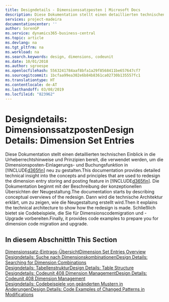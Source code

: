 ```yaml
---
title: Designdetails - Dimensionssatzposten | Microsoft Docs
description: Diese Dokumentation stellt einen detaillierten technischen Einblick in die Urheberrechtshinweise und Prinzipien bereit, die verwendet werden, um die Dimensionsposten-Einlagerungs- und Buchungsfunktion in  neu zu gestalten.
services: project-madeira
documentationcenter: ''
author: SorenGP
ms.service: dynamics365-business-central
ms.topic: article
ms.devlang: na
ms.tgt_pltfrm: na
ms.workload: na
ms.search.keywords: design, dimensions, codeunit
ms.date: 10/01/2018
ms.author: sgroespe
ms.openlocfilehash: 5563241784aaf8bfa1a29f8568411be657647cf7
ms.sourcegitcommit: 1bcfaa99ea302e6b84b8361ca02730b135557fc1
ms.translationtype: HT
ms.contentlocale: de-AT
ms.lasthandoff: 03/08/2019
ms.locfileid: "823962"
---
```

# <a name="design-details-dimension-set-entries"></a><span data-ttu-id="6efd2-103">Designdetails: Dimensionssatzposten</span><span class="sxs-lookup"><span data-stu-id="6efd2-103">Design Details: Dimension Set Entries</span></span>
<span data-ttu-id="6efd2-104">Diese Dokumentation stellt einen detaillierten technischen Einblick in die Urheberrechtshinweise und Prinzipien bereit, die verwendet werden, um die Dimensionsposten-Einlagerungs- und Buchungsfunktion in [!INCLUDE[d365fin](includes/d365fin_md.md)] neu zu gestalten.</span><span class="sxs-lookup"><span data-stu-id="6efd2-104">This documentation provides detailed technical insight into the concepts and principles that are used to redesign the dimension entry storing and posting feature in [!INCLUDE[d365fin](includes/d365fin_md.md)].</span></span> <span data-ttu-id="6efd2-105">Die Dokumentation beginnt mit der Beschreibung der konzeptionellen Übersichten der Neugestaltung.</span><span class="sxs-lookup"><span data-stu-id="6efd2-105">The documentation starts by describing conceptual overviews of the redesign.</span></span> <span data-ttu-id="6efd2-106">Dann wird die technische Architektur erklärt, um zu zeigen, wie die Neugestaltung erstellt wird.</span><span class="sxs-lookup"><span data-stu-id="6efd2-106">Then it explains the technical architecture to show how the redesign is made.</span></span> <span data-ttu-id="6efd2-107">Schließlich bietet sie Codebeispiele, die Sie für Dimensionscodemigration und -Upgrade vorbereiten.</span><span class="sxs-lookup"><span data-stu-id="6efd2-107">Finally, it provides code examples to prepare you for dimension code migration and upgrade.</span></span>  

## <a name="in-this-section"></a><span data-ttu-id="6efd2-108">In diesem Abschnitt</span><span class="sxs-lookup"><span data-stu-id="6efd2-108">In This Section</span></span>  
[<span data-ttu-id="6efd2-109">Dimensionssatz-Eintrags-Übersicht</span><span class="sxs-lookup"><span data-stu-id="6efd2-109">Dimension Set Entries Overview</span></span>](design-details-dimension-set-entries-overview.md)  
[<span data-ttu-id="6efd2-110">Designdetails: Suche nach Dimensionskombinationen</span><span class="sxs-lookup"><span data-stu-id="6efd2-110">Design Details: Searching for Dimension Combinations</span></span>](design-details-searching-for-dimension-combinations.md)  
[<span data-ttu-id="6efd2-111">Designdetails: Tabellenstruktur</span><span class="sxs-lookup"><span data-stu-id="6efd2-111">Design Details: Table Structure</span></span>](design-details-table-structure.md)  
[<span data-ttu-id="6efd2-112">Designdetails: Codeunit 408 Dimension Management</span><span class="sxs-lookup"><span data-stu-id="6efd2-112">Design Details: Codeunit 408 Dimension Management</span></span>](design-details-codeunit-408-dimension-management.md)  
[<span data-ttu-id="6efd2-113">Designdetails: Codebeispiele von geänderten Mustern in Änderungen</span><span class="sxs-lookup"><span data-stu-id="6efd2-113">Design Details: Code Examples of Changed Patterns in Modifications</span></span>](design-details-code-examples-of-changed-patterns-in-modifications.md)
